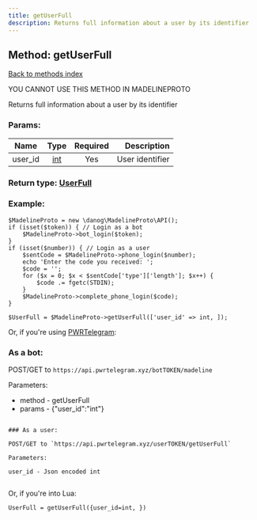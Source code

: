 ```yaml
---
title: getUserFull
description: Returns full information about a user by its identifier
---
```

## Method: getUserFull  
[Back to methods index](index.md)


YOU CANNOT USE THIS METHOD IN MADELINEPROTO


Returns full information about a user by its identifier

### Params:

| Name     |    Type       | Required | Description |
|----------|:-------------:|:--------:|------------:|
|user\_id|[int](../types/int.md) | Yes|User identifier|


### Return type: [UserFull](../types/UserFull.md)

### Example:


```
$MadelineProto = new \danog\MadelineProto\API();
if (isset($token)) { // Login as a bot
    $MadelineProto->bot_login($token);
}
if (isset($number)) { // Login as a user
    $sentCode = $MadelineProto->phone_login($number);
    echo 'Enter the code you received: ';
    $code = '';
    for ($x = 0; $x < $sentCode['type']['length']; $x++) {
        $code .= fgetc(STDIN);
    }
    $MadelineProto->complete_phone_login($code);
}

$UserFull = $MadelineProto->getUserFull(['user_id' => int, ]);
```

Or, if you're using [PWRTelegram](https://pwrtelegram.xyz):

### As a bot:

POST/GET to `https://api.pwrtelegram.xyz/botTOKEN/madeline`

Parameters:

* method - getUserFull
* params - {"user_id":"int"}

```

### As a user:

POST/GET to `https://api.pwrtelegram.xyz/userTOKEN/getUserFull`

Parameters:

user_id - Json encoded int


```

Or, if you're into Lua:

```
UserFull = getUserFull({user_id=int, })
```

